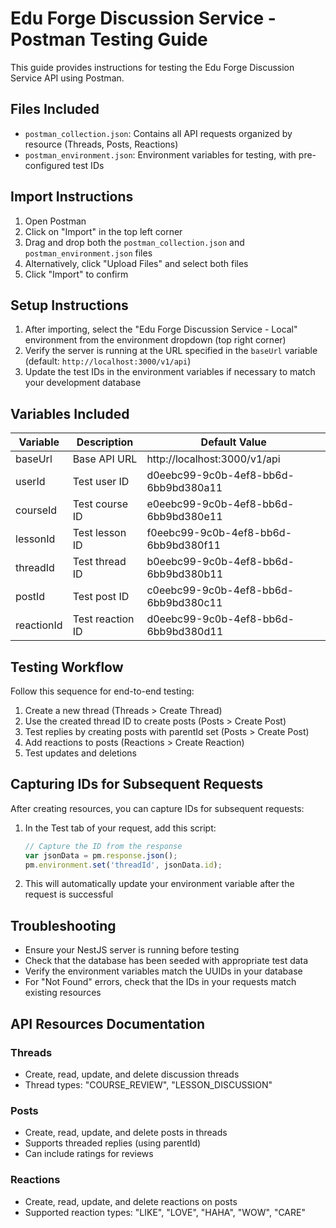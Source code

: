# Edu Forge Discussion Service - Postman Testing Guide

This guide provides instructions for testing the Edu Forge Discussion Service API using Postman.

## Files Included

- `postman_collection.json`: Contains all API requests organized by resource (Threads, Posts, Reactions)
- `postman_environment.json`: Environment variables for testing, with pre-configured test IDs

## Import Instructions

1. Open Postman
2. Click on "Import" in the top left corner
3. Drag and drop both the `postman_collection.json` and `postman_environment.json` files
4. Alternatively, click "Upload Files" and select both files
5. Click "Import" to confirm

## Setup Instructions

1. After importing, select the "Edu Forge Discussion Service - Local" environment from the environment dropdown (top right corner)
2. Verify the server is running at the URL specified in the `baseUrl` variable (default: `http://localhost:3000/v1/api`)
3. Update the test IDs in the environment variables if necessary to match your development database

## Variables Included

| Variable   | Description      | Default Value                        |
| ---------- | ---------------- | ------------------------------------ |
| baseUrl    | Base API URL     | http://localhost:3000/v1/api         |
| userId     | Test user ID     | d0eebc99-9c0b-4ef8-bb6d-6bb9bd380a11 |
| courseId   | Test course ID   | e0eebc99-9c0b-4ef8-bb6d-6bb9bd380e11 |
| lessonId   | Test lesson ID   | f0eebc99-9c0b-4ef8-bb6d-6bb9bd380f11 |
| threadId   | Test thread ID   | b0eebc99-9c0b-4ef8-bb6d-6bb9bd380b11 |
| postId     | Test post ID     | c0eebc99-9c0b-4ef8-bb6d-6bb9bd380c11 |
| reactionId | Test reaction ID | d0eebc99-9c0b-4ef8-bb6d-6bb9bd380d11 |

## Testing Workflow

Follow this sequence for end-to-end testing:

1. Create a new thread (Threads > Create Thread)
2. Use the created thread ID to create posts (Posts > Create Post)
3. Test replies by creating posts with parentId set (Posts > Create Post)
4. Add reactions to posts (Reactions > Create Reaction)
5. Test updates and deletions

## Capturing IDs for Subsequent Requests

After creating resources, you can capture IDs for subsequent requests:

1. In the Test tab of your request, add this script:

   ```javascript
   // Capture the ID from the response
   var jsonData = pm.response.json();
   pm.environment.set('threadId', jsonData.id);
   ```

2. This will automatically update your environment variable after the request is successful

## Troubleshooting

- Ensure your NestJS server is running before testing
- Check that the database has been seeded with appropriate test data
- Verify the environment variables match the UUIDs in your database
- For "Not Found" errors, check that the IDs in your requests match existing resources

## API Resources Documentation

### Threads

- Create, read, update, and delete discussion threads
- Thread types: "COURSE_REVIEW", "LESSON_DISCUSSION"

### Posts

- Create, read, update, and delete posts in threads
- Supports threaded replies (using parentId)
- Can include ratings for reviews

### Reactions

- Create, read, update, and delete reactions on posts
- Supported reaction types: "LIKE", "LOVE", "HAHA", "WOW", "CARE"
